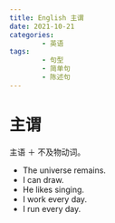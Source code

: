 ```yaml
---
title: English 主谓
date: 2021-10-21
categories:
        - 英语
tags:
        - 句型
        - 简单句
        - 陈述句
---
```


# 主谓

主语 ＋ 不及物动词。

- The universe remains.
- I can draw.
- He likes singing.
- I work every day.
- I run every day.
